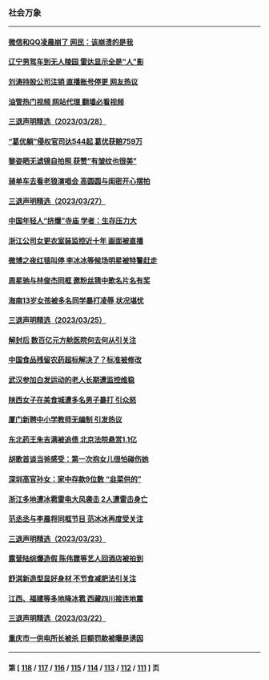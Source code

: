### 社会万象
---
#### [微信和QQ凌晨崩了 网民：该崩溃的是我](../../pages/ncid282/n13960989.md?03300445) 
#### [辽宁男驾车到无人陵园 雷达显示全是“人”影](../../pages/ncid282/n13960977.md?03300445) 
#### [刘涛持股公司注销 直播账号停更 网友热议](../../pages/ncid282/n13960536.md?03300445) 
#### [油管热门视频 网站代理 翻墙必看视频](http://138.2.39.72:81/youtube.html?epic-marker?03300445)
#### [三退声明精选（2023/03/28）](../../pages/ncid282/n13960570.md?03300445) 
#### [“葛优躺”侵权官司达544起 葛优获赔759万](../../pages/ncid282/n13960517.md?03300445) 
#### [黎姿晒无滤镜自拍照 获赞“有皱纹也很美”](../../pages/ncid282/n13959894.md?03300445) 
#### [骑单车去看老狼演唱会 高圆圆与闺密开心摆拍](../../pages/ncid282/n13959871.md?03300445) 
#### [三退声明精选（2023/03/27）](../../pages/ncid282/n13959910.md?03300445) 
#### [中国年轻人“挤爆”寺庙 学者：生存压力大](../../pages/ncid282/n13959730.md?03300445) 
#### [浙江公司女更衣室装监控近十年 画面被直播](../../pages/ncid282/n13959201.md?03300445) 
#### [微博之夜红毯叫停 李冰冰等候场明星被特警赶走](../../pages/ncid282/n13959128.md?03300445) 
#### [周星驰与林俊杰同框 邀粉丝猜中歌名片名有奖](../../pages/ncid282/n13959151.md?03300445) 
#### [海南13岁女孩被多名同学暴打凌辱 状况堪忧](../../pages/ncid282/n13958882.md?03300445) 
#### [三退声明精选（2023/03/25）](../../pages/ncid282/n13958645.md?03300445) 
#### [解封后 数百亿元方舱医院何去何从引关注](../../pages/ncid282/n13958461.md?03300445) 
#### [中国食品残留农药超标解决了？标准被修改](../../pages/ncid282/n13957913.md?03300445) 
#### [武汉参加白发运动的老人长期遭监控维稳](../../pages/ncid282/n13958205.md?03300445) 
#### [陕西女子在美食城遭多名男子暴打 引众怒](../../pages/ncid282/n13958220.md?03300445) 
#### [厦门新聘中小学教师无编制 引发热议](../../pages/ncid282/n13958226.md?03300445) 
#### [东北药王朱吉满被追债 北京法院悬赏1.1亿](../../pages/ncid282/n13958141.md?03300445) 
#### [胡歌首谈当爸感受：第一次抱女儿很怕碰伤她](../../pages/ncid282/n13957867.md?03300445) 
#### [深圳高官孙女：家中存款9位数 “韭菜供的”](../../pages/ncid282/n13957609.md?03300445) 
#### [浙江多地遭冰雹雷电大风袭击 2人遭雷击身亡](../../pages/ncid282/n13957546.md?03300445) 
#### [范丞丞与李晨将同框节目 范冰冰再度受关注](../../pages/ncid282/n13957143.md?03300445) 
#### [三退声明精选（2023/03/23）](../../pages/ncid282/n13957273.md?03300445) 
#### [露营陆综爆造假 陈伟霆等艺人回酒店被拍到](../../pages/ncid282/n13957045.md?03300445) 
#### [舒淇新造型显好身材 不节食减肥法引关注](../../pages/ncid282/n13957092.md?03300445) 
#### [江西、福建等多地降冰雹 西藏四川接连地震](../../pages/ncid282/n13956709.md?03300445) 
#### [三退声明精选（2023/03/22）](../../pages/ncid282/n13956403.md?03300445) 
#### [重庆市一供电所长被杀 巨额罚款被曝是诱因](../../pages/ncid282/n13956287.md?03300445) 

---
#### 第 [ [118](./118.md?03300445) / [117](./117.md?03300445) / [116](./116.md?03300445) / [115](./115.md?03300445) / [114](./114.md?03300445) / [113](./113.md?03300445) / [112](./112.md?03300445) / [111](./111.md?03300445) ] 页
